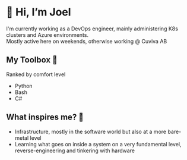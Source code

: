 # 👋 Hi, I’m Joel 
I'm currently working as a DevOps engineer, mainly administering K8s clusters and Azure environments.\
Mostly active here on weekends, otherwise working @ Cuviva AB

## My Toolbox 🧰
Ranked by comfort level

- Python
- Bash
- C#


## What inspires me? 🦕
- Infrastructure, mostly in the software world but also at a more bare-metal level
- Learning what goes on inside a system on a very fundamental level, reverse-engineering and tinkering with hardware

<!---
JoelAlftberg/JoelAlftberg is a ✨ special ✨ repository because its `README.md` (this file) appears on your GitHub profile.
You can click the Preview link to take a look at your changes.
--->
